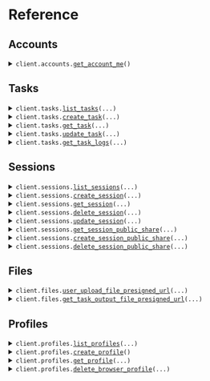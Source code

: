 # Reference
## Accounts
<details><summary><code>client.accounts.<a href="src/browser_use/accounts/client.py">get_account_me</a>()</code></summary>
<dl>
<dd>

#### 📝 Description

<dl>
<dd>

<dl>
<dd>

Get authenticated account information including credit balances and account details.
</dd>
</dl>
</dd>
</dl>

#### 🔌 Usage

<dl>
<dd>

<dl>
<dd>

```python
from browser_use import BrowserUse

client = BrowserUse(
    api_key="YOUR_API_KEY",
)
client.accounts.get_account_me()

```
</dd>
</dl>
</dd>
</dl>

#### ⚙️ Parameters

<dl>
<dd>

<dl>
<dd>

**request_options:** `typing.Optional[RequestOptions]` — Request-specific configuration.
    
</dd>
</dl>
</dd>
</dl>


</dd>
</dl>
</details>

## Tasks
<details><summary><code>client.tasks.<a href="src/browser_use/tasks/client.py">list_tasks</a>(...)</code></summary>
<dl>
<dd>

#### 📝 Description

<dl>
<dd>

<dl>
<dd>

Get paginated list of AI agent tasks with optional filtering by session and status.
</dd>
</dl>
</dd>
</dl>

#### 🔌 Usage

<dl>
<dd>

<dl>
<dd>

```python
from browser_use import BrowserUse

client = BrowserUse(
    api_key="YOUR_API_KEY",
)
client.tasks.list_tasks()

```
</dd>
</dl>
</dd>
</dl>

#### ⚙️ Parameters

<dl>
<dd>

<dl>
<dd>

**page_size:** `typing.Optional[int]` 
    
</dd>
</dl>

<dl>
<dd>

**page_number:** `typing.Optional[int]` 
    
</dd>
</dl>

<dl>
<dd>

**session_id:** `typing.Optional[str]` 
    
</dd>
</dl>

<dl>
<dd>

**filter_by:** `typing.Optional[TaskStatus]` 
    
</dd>
</dl>

<dl>
<dd>

**after:** `typing.Optional[dt.datetime]` 
    
</dd>
</dl>

<dl>
<dd>

**before:** `typing.Optional[dt.datetime]` 
    
</dd>
</dl>

<dl>
<dd>

**request_options:** `typing.Optional[RequestOptions]` — Request-specific configuration.
    
</dd>
</dl>
</dd>
</dl>


</dd>
</dl>
</details>

<details><summary><code>client.tasks.<a href="src/browser_use/tasks/client.py">create_task</a>(...)</code></summary>
<dl>
<dd>

#### 📝 Description

<dl>
<dd>

<dl>
<dd>

You can either:
1. Start a new task (auto creates a new simple session)
2. Start a new task in an existing session (you can create a custom session before starting the task and reuse it for follow-up tasks)
</dd>
</dl>
</dd>
</dl>

#### 🔌 Usage

<dl>
<dd>

<dl>
<dd>

```python
from browser_use import BrowserUse

client = BrowserUse(
    api_key="YOUR_API_KEY",
)
client.tasks.create_task(
    task="task",
)

```
</dd>
</dl>
</dd>
</dl>

#### ⚙️ Parameters

<dl>
<dd>

<dl>
<dd>

**task:** `str` — The task prompt/instruction for the agent.
    
</dd>
</dl>

<dl>
<dd>

**llm:** `typing.Optional[SupportedLlMs]` — The LLM model to use for the agent.
    
</dd>
</dl>

<dl>
<dd>

**start_url:** `typing.Optional[str]` — The URL to start the task from.
    
</dd>
</dl>

<dl>
<dd>

**max_steps:** `typing.Optional[int]` — Maximum number of steps the agent can take before stopping.
    
</dd>
</dl>

<dl>
<dd>

**structured_output:** `typing.Optional[str]` — The stringified JSON schema for the structured output.
    
</dd>
</dl>

<dl>
<dd>

**session_id:** `typing.Optional[str]` — The ID of the session where the task will run.
    
</dd>
</dl>

<dl>
<dd>

**metadata:** `typing.Optional[typing.Dict[str, typing.Optional[str]]]` — The metadata for the task.
    
</dd>
</dl>

<dl>
<dd>

**secrets:** `typing.Optional[typing.Dict[str, typing.Optional[str]]]` — The secrets for the task.
    
</dd>
</dl>

<dl>
<dd>

**allowed_domains:** `typing.Optional[typing.Sequence[str]]` — The allowed domains for the task.
    
</dd>
</dl>

<dl>
<dd>

**highlight_elements:** `typing.Optional[bool]` — Tells the agent to highlight interactive elements on the page.
    
</dd>
</dl>

<dl>
<dd>

**flash_mode:** `typing.Optional[bool]` — Whether agent flash mode is enabled.
    
</dd>
</dl>

<dl>
<dd>

**thinking:** `typing.Optional[bool]` — Whether agent thinking mode is enabled.
    
</dd>
</dl>

<dl>
<dd>

**vision:** `typing.Optional[bool]` — Whether agent vision capabilities are enabled.
    
</dd>
</dl>

<dl>
<dd>

**system_prompt_extension:** `typing.Optional[str]` — Optional extension to the agent system prompt.
    
</dd>
</dl>

<dl>
<dd>

**request_options:** `typing.Optional[RequestOptions]` — Request-specific configuration.
    
</dd>
</dl>
</dd>
</dl>


</dd>
</dl>
</details>

<details><summary><code>client.tasks.<a href="src/browser_use/tasks/client.py">get_task</a>(...)</code></summary>
<dl>
<dd>

#### 📝 Description

<dl>
<dd>

<dl>
<dd>

Get detailed task information including status, progress, steps, and file outputs.
</dd>
</dl>
</dd>
</dl>

#### 🔌 Usage

<dl>
<dd>

<dl>
<dd>

```python
from browser_use import BrowserUse

client = BrowserUse(
    api_key="YOUR_API_KEY",
)
client.tasks.get_task(
    task_id="task_id",
)

```
</dd>
</dl>
</dd>
</dl>

#### ⚙️ Parameters

<dl>
<dd>

<dl>
<dd>

**task_id:** `str` 
    
</dd>
</dl>

<dl>
<dd>

**request_options:** `typing.Optional[RequestOptions]` — Request-specific configuration.
    
</dd>
</dl>
</dd>
</dl>


</dd>
</dl>
</details>

<details><summary><code>client.tasks.<a href="src/browser_use/tasks/client.py">update_task</a>(...)</code></summary>
<dl>
<dd>

#### 📝 Description

<dl>
<dd>

<dl>
<dd>

Control task execution with stop, pause, resume, or stop task and session actions.
</dd>
</dl>
</dd>
</dl>

#### 🔌 Usage

<dl>
<dd>

<dl>
<dd>

```python
from browser_use import BrowserUse

client = BrowserUse(
    api_key="YOUR_API_KEY",
)
client.tasks.update_task(
    task_id="task_id",
    action="stop",
)

```
</dd>
</dl>
</dd>
</dl>

#### ⚙️ Parameters

<dl>
<dd>

<dl>
<dd>

**task_id:** `str` 
    
</dd>
</dl>

<dl>
<dd>

**action:** `TaskUpdateAction` — The action to perform on the task
    
</dd>
</dl>

<dl>
<dd>

**request_options:** `typing.Optional[RequestOptions]` — Request-specific configuration.
    
</dd>
</dl>
</dd>
</dl>


</dd>
</dl>
</details>

<details><summary><code>client.tasks.<a href="src/browser_use/tasks/client.py">get_task_logs</a>(...)</code></summary>
<dl>
<dd>

#### 📝 Description

<dl>
<dd>

<dl>
<dd>

Get secure download URL for task execution logs with step-by-step details.
</dd>
</dl>
</dd>
</dl>

#### 🔌 Usage

<dl>
<dd>

<dl>
<dd>

```python
from browser_use import BrowserUse

client = BrowserUse(
    api_key="YOUR_API_KEY",
)
client.tasks.get_task_logs(
    task_id="task_id",
)

```
</dd>
</dl>
</dd>
</dl>

#### ⚙️ Parameters

<dl>
<dd>

<dl>
<dd>

**task_id:** `str` 
    
</dd>
</dl>

<dl>
<dd>

**request_options:** `typing.Optional[RequestOptions]` — Request-specific configuration.
    
</dd>
</dl>
</dd>
</dl>


</dd>
</dl>
</details>

## Sessions
<details><summary><code>client.sessions.<a href="src/browser_use/sessions/client.py">list_sessions</a>(...)</code></summary>
<dl>
<dd>

#### 📝 Description

<dl>
<dd>

<dl>
<dd>

Get paginated list of AI agent sessions with optional status filtering.
</dd>
</dl>
</dd>
</dl>

#### 🔌 Usage

<dl>
<dd>

<dl>
<dd>

```python
from browser_use import BrowserUse

client = BrowserUse(
    api_key="YOUR_API_KEY",
)
client.sessions.list_sessions()

```
</dd>
</dl>
</dd>
</dl>

#### ⚙️ Parameters

<dl>
<dd>

<dl>
<dd>

**page_size:** `typing.Optional[int]` 
    
</dd>
</dl>

<dl>
<dd>

**page_number:** `typing.Optional[int]` 
    
</dd>
</dl>

<dl>
<dd>

**filter_by:** `typing.Optional[SessionStatus]` 
    
</dd>
</dl>

<dl>
<dd>

**request_options:** `typing.Optional[RequestOptions]` — Request-specific configuration.
    
</dd>
</dl>
</dd>
</dl>


</dd>
</dl>
</details>

<details><summary><code>client.sessions.<a href="src/browser_use/sessions/client.py">create_session</a>(...)</code></summary>
<dl>
<dd>

#### 📝 Description

<dl>
<dd>

<dl>
<dd>

Create a new session with a new task.
</dd>
</dl>
</dd>
</dl>

#### 🔌 Usage

<dl>
<dd>

<dl>
<dd>

```python
from browser_use import BrowserUse

client = BrowserUse(
    api_key="YOUR_API_KEY",
)
client.sessions.create_session()

```
</dd>
</dl>
</dd>
</dl>

#### ⚙️ Parameters

<dl>
<dd>

<dl>
<dd>

**profile_id:** `typing.Optional[str]` — The ID of the profile to use for the session
    
</dd>
</dl>

<dl>
<dd>

**proxy_country_code:** `typing.Optional[ProxyCountryCode]` — Country code for proxy location.
    
</dd>
</dl>

<dl>
<dd>

**request_options:** `typing.Optional[RequestOptions]` — Request-specific configuration.
    
</dd>
</dl>
</dd>
</dl>


</dd>
</dl>
</details>

<details><summary><code>client.sessions.<a href="src/browser_use/sessions/client.py">get_session</a>(...)</code></summary>
<dl>
<dd>

#### 📝 Description

<dl>
<dd>

<dl>
<dd>

Get detailed session information including status, URLs, and task details.
</dd>
</dl>
</dd>
</dl>

#### 🔌 Usage

<dl>
<dd>

<dl>
<dd>

```python
from browser_use import BrowserUse

client = BrowserUse(
    api_key="YOUR_API_KEY",
)
client.sessions.get_session(
    session_id="session_id",
)

```
</dd>
</dl>
</dd>
</dl>

#### ⚙️ Parameters

<dl>
<dd>

<dl>
<dd>

**session_id:** `str` 
    
</dd>
</dl>

<dl>
<dd>

**request_options:** `typing.Optional[RequestOptions]` — Request-specific configuration.
    
</dd>
</dl>
</dd>
</dl>


</dd>
</dl>
</details>

<details><summary><code>client.sessions.<a href="src/browser_use/sessions/client.py">delete_session</a>(...)</code></summary>
<dl>
<dd>

#### 📝 Description

<dl>
<dd>

<dl>
<dd>

Permanently delete a session and all associated data.
</dd>
</dl>
</dd>
</dl>

#### 🔌 Usage

<dl>
<dd>

<dl>
<dd>

```python
from browser_use import BrowserUse

client = BrowserUse(
    api_key="YOUR_API_KEY",
)
client.sessions.delete_session(
    session_id="session_id",
)

```
</dd>
</dl>
</dd>
</dl>

#### ⚙️ Parameters

<dl>
<dd>

<dl>
<dd>

**session_id:** `str` 
    
</dd>
</dl>

<dl>
<dd>

**request_options:** `typing.Optional[RequestOptions]` — Request-specific configuration.
    
</dd>
</dl>
</dd>
</dl>


</dd>
</dl>
</details>

<details><summary><code>client.sessions.<a href="src/browser_use/sessions/client.py">update_session</a>(...)</code></summary>
<dl>
<dd>

#### 📝 Description

<dl>
<dd>

<dl>
<dd>

Stop a session and all its running tasks.
</dd>
</dl>
</dd>
</dl>

#### 🔌 Usage

<dl>
<dd>

<dl>
<dd>

```python
from browser_use import BrowserUse

client = BrowserUse(
    api_key="YOUR_API_KEY",
)
client.sessions.update_session(
    session_id="session_id",
)

```
</dd>
</dl>
</dd>
</dl>

#### ⚙️ Parameters

<dl>
<dd>

<dl>
<dd>

**session_id:** `str` 
    
</dd>
</dl>

<dl>
<dd>

**request_options:** `typing.Optional[RequestOptions]` — Request-specific configuration.
    
</dd>
</dl>
</dd>
</dl>


</dd>
</dl>
</details>

<details><summary><code>client.sessions.<a href="src/browser_use/sessions/client.py">get_session_public_share</a>(...)</code></summary>
<dl>
<dd>

#### 📝 Description

<dl>
<dd>

<dl>
<dd>

Get public share information including URL and usage statistics.
</dd>
</dl>
</dd>
</dl>

#### 🔌 Usage

<dl>
<dd>

<dl>
<dd>

```python
from browser_use import BrowserUse

client = BrowserUse(
    api_key="YOUR_API_KEY",
)
client.sessions.get_session_public_share(
    session_id="session_id",
)

```
</dd>
</dl>
</dd>
</dl>

#### ⚙️ Parameters

<dl>
<dd>

<dl>
<dd>

**session_id:** `str` 
    
</dd>
</dl>

<dl>
<dd>

**request_options:** `typing.Optional[RequestOptions]` — Request-specific configuration.
    
</dd>
</dl>
</dd>
</dl>


</dd>
</dl>
</details>

<details><summary><code>client.sessions.<a href="src/browser_use/sessions/client.py">create_session_public_share</a>(...)</code></summary>
<dl>
<dd>

#### 📝 Description

<dl>
<dd>

<dl>
<dd>

Create or return existing public share for a session.
</dd>
</dl>
</dd>
</dl>

#### 🔌 Usage

<dl>
<dd>

<dl>
<dd>

```python
from browser_use import BrowserUse

client = BrowserUse(
    api_key="YOUR_API_KEY",
)
client.sessions.create_session_public_share(
    session_id="session_id",
)

```
</dd>
</dl>
</dd>
</dl>

#### ⚙️ Parameters

<dl>
<dd>

<dl>
<dd>

**session_id:** `str` 
    
</dd>
</dl>

<dl>
<dd>

**request_options:** `typing.Optional[RequestOptions]` — Request-specific configuration.
    
</dd>
</dl>
</dd>
</dl>


</dd>
</dl>
</details>

<details><summary><code>client.sessions.<a href="src/browser_use/sessions/client.py">delete_session_public_share</a>(...)</code></summary>
<dl>
<dd>

#### 📝 Description

<dl>
<dd>

<dl>
<dd>

Remove public share for a session.
</dd>
</dl>
</dd>
</dl>

#### 🔌 Usage

<dl>
<dd>

<dl>
<dd>

```python
from browser_use import BrowserUse

client = BrowserUse(
    api_key="YOUR_API_KEY",
)
client.sessions.delete_session_public_share(
    session_id="session_id",
)

```
</dd>
</dl>
</dd>
</dl>

#### ⚙️ Parameters

<dl>
<dd>

<dl>
<dd>

**session_id:** `str` 
    
</dd>
</dl>

<dl>
<dd>

**request_options:** `typing.Optional[RequestOptions]` — Request-specific configuration.
    
</dd>
</dl>
</dd>
</dl>


</dd>
</dl>
</details>

## Files
<details><summary><code>client.files.<a href="src/browser_use/files/client.py">user_upload_file_presigned_url</a>(...)</code></summary>
<dl>
<dd>

#### 📝 Description

<dl>
<dd>

<dl>
<dd>

Generate a secure presigned URL for uploading files that AI agents can use during tasks.
</dd>
</dl>
</dd>
</dl>

#### 🔌 Usage

<dl>
<dd>

<dl>
<dd>

```python
from browser_use import BrowserUse

client = BrowserUse(
    api_key="YOUR_API_KEY",
)
client.files.user_upload_file_presigned_url(
    session_id="session_id",
    file_name="fileName",
    content_type="image/jpg",
    size_bytes=1,
)

```
</dd>
</dl>
</dd>
</dl>

#### ⚙️ Parameters

<dl>
<dd>

<dl>
<dd>

**session_id:** `str` 
    
</dd>
</dl>

<dl>
<dd>

**file_name:** `str` — The name of the file to upload
    
</dd>
</dl>

<dl>
<dd>

**content_type:** `UploadFileRequestContentType` — The content type of the file to upload
    
</dd>
</dl>

<dl>
<dd>

**size_bytes:** `int` 
    
</dd>
</dl>

<dl>
<dd>

**request_options:** `typing.Optional[RequestOptions]` — Request-specific configuration.
    
</dd>
</dl>
</dd>
</dl>


</dd>
</dl>
</details>

<details><summary><code>client.files.<a href="src/browser_use/files/client.py">get_task_output_file_presigned_url</a>(...)</code></summary>
<dl>
<dd>

#### 📝 Description

<dl>
<dd>

<dl>
<dd>

Get secure download URL for an output file generated by the AI agent.
</dd>
</dl>
</dd>
</dl>

#### 🔌 Usage

<dl>
<dd>

<dl>
<dd>

```python
from browser_use import BrowserUse

client = BrowserUse(
    api_key="YOUR_API_KEY",
)
client.files.get_task_output_file_presigned_url(
    task_id="task_id",
    file_id="file_id",
)

```
</dd>
</dl>
</dd>
</dl>

#### ⚙️ Parameters

<dl>
<dd>

<dl>
<dd>

**task_id:** `str` 
    
</dd>
</dl>

<dl>
<dd>

**file_id:** `str` 
    
</dd>
</dl>

<dl>
<dd>

**request_options:** `typing.Optional[RequestOptions]` — Request-specific configuration.
    
</dd>
</dl>
</dd>
</dl>


</dd>
</dl>
</details>

## Profiles
<details><summary><code>client.profiles.<a href="src/browser_use/profiles/client.py">list_profiles</a>(...)</code></summary>
<dl>
<dd>

#### 📝 Description

<dl>
<dd>

<dl>
<dd>

Get paginated list of profiles.
</dd>
</dl>
</dd>
</dl>

#### 🔌 Usage

<dl>
<dd>

<dl>
<dd>

```python
from browser_use import BrowserUse

client = BrowserUse(
    api_key="YOUR_API_KEY",
)
client.profiles.list_profiles()

```
</dd>
</dl>
</dd>
</dl>

#### ⚙️ Parameters

<dl>
<dd>

<dl>
<dd>

**page_size:** `typing.Optional[int]` 
    
</dd>
</dl>

<dl>
<dd>

**page_number:** `typing.Optional[int]` 
    
</dd>
</dl>

<dl>
<dd>

**request_options:** `typing.Optional[RequestOptions]` — Request-specific configuration.
    
</dd>
</dl>
</dd>
</dl>


</dd>
</dl>
</details>

<details><summary><code>client.profiles.<a href="src/browser_use/profiles/client.py">create_profile</a>()</code></summary>
<dl>
<dd>

#### 📝 Description

<dl>
<dd>

<dl>
<dd>

Profiles allow you to preserve the state of the browser between tasks.

They are most commonly used to allow users to preserve the log-in state in the agent between tasks.
You'd normally create one profile per user and then use it for all their tasks.

You can create a new profile by calling this endpoint.
</dd>
</dl>
</dd>
</dl>

#### 🔌 Usage

<dl>
<dd>

<dl>
<dd>

```python
from browser_use import BrowserUse

client = BrowserUse(
    api_key="YOUR_API_KEY",
)
client.profiles.create_profile()

```
</dd>
</dl>
</dd>
</dl>

#### ⚙️ Parameters

<dl>
<dd>

<dl>
<dd>

**request_options:** `typing.Optional[RequestOptions]` — Request-specific configuration.
    
</dd>
</dl>
</dd>
</dl>


</dd>
</dl>
</details>

<details><summary><code>client.profiles.<a href="src/browser_use/profiles/client.py">get_profile</a>(...)</code></summary>
<dl>
<dd>

#### 📝 Description

<dl>
<dd>

<dl>
<dd>

Get profile details.
</dd>
</dl>
</dd>
</dl>

#### 🔌 Usage

<dl>
<dd>

<dl>
<dd>

```python
from browser_use import BrowserUse

client = BrowserUse(
    api_key="YOUR_API_KEY",
)
client.profiles.get_profile(
    profile_id="profile_id",
)

```
</dd>
</dl>
</dd>
</dl>

#### ⚙️ Parameters

<dl>
<dd>

<dl>
<dd>

**profile_id:** `str` 
    
</dd>
</dl>

<dl>
<dd>

**request_options:** `typing.Optional[RequestOptions]` — Request-specific configuration.
    
</dd>
</dl>
</dd>
</dl>


</dd>
</dl>
</details>

<details><summary><code>client.profiles.<a href="src/browser_use/profiles/client.py">delete_browser_profile</a>(...)</code></summary>
<dl>
<dd>

#### 📝 Description

<dl>
<dd>

<dl>
<dd>

Permanently delete a browser profile and its configuration.
</dd>
</dl>
</dd>
</dl>

#### 🔌 Usage

<dl>
<dd>

<dl>
<dd>

```python
from browser_use import BrowserUse

client = BrowserUse(
    api_key="YOUR_API_KEY",
)
client.profiles.delete_browser_profile(
    profile_id="profile_id",
)

```
</dd>
</dl>
</dd>
</dl>

#### ⚙️ Parameters

<dl>
<dd>

<dl>
<dd>

**profile_id:** `str` 
    
</dd>
</dl>

<dl>
<dd>

**request_options:** `typing.Optional[RequestOptions]` — Request-specific configuration.
    
</dd>
</dl>
</dd>
</dl>


</dd>
</dl>
</details>


